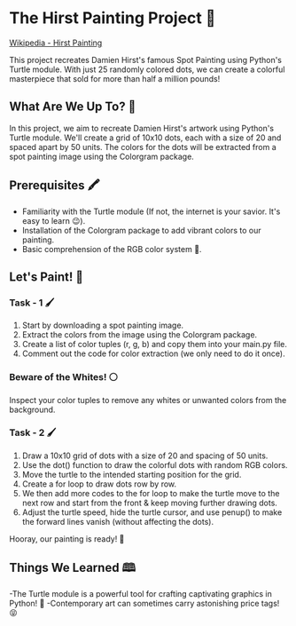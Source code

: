 # The Hirst Painting Project 🎨

[Wikipedia - Hirst Painting](https://en.wikipedia.org/wiki/Hirst_Painting)


This project recreates Damien Hirst's famous Spot Painting using Python's Turtle module. With just 25 randomly colored dots, we can create a colorful masterpiece that sold for more than half a million pounds!

## What Are We Up To? 🤔

In this project, we aim to recreate Damien Hirst's artwork using Python's Turtle module. We'll create a grid of 10x10 dots, each with a size of 20 and spaced apart by 50 units. The colors for the dots will be extracted from a spot painting image using the Colorgram package.

## Prerequisites 🖍️

- Familiarity with the Turtle module (If not, the internet is your savior. It's easy to learn 😉).
- Installation of the Colorgram package to add vibrant colors to our painting.
- Basic comprehension of the RGB color system 🧮.

## Let's Paint! 🎨

### Task - 1 🖌️

1. Start by downloading a spot painting image.
2. Extract the colors from the image using the Colorgram package.
3. Create a list of color tuples (r, g, b) and copy them into your main.py file.
4. Comment out the code for color extraction (we only need to do it once).

### Beware of the Whites! ⚪

Inspect your color tuples to remove any whites or unwanted colors from the background.

### Task - 2 🖌️

1. Draw a 10x10 grid of dots with a size of 20 and spacing of 50 units.
2. Use the dot() function to draw the colorful dots with random RGB colors.
3. Move the turtle to the intended starting position for the grid.
4. Create a for loop to draw dots row by row.
5. We then add more codes to the for loop to make the turtle move to the next row and start from the front & keep moving further drawing dots.
6. Adjust the turtle speed, hide the turtle cursor, and use penup() to make the forward lines vanish (without affecting the dots).

Hooray, our painting is ready! 🎉

## Things We Learned 🕮️

-The Turtle module is a powerful tool for crafting captivating graphics in Python! 🐢
-Contemporary art can sometimes carry astonishing price tags! 😝


